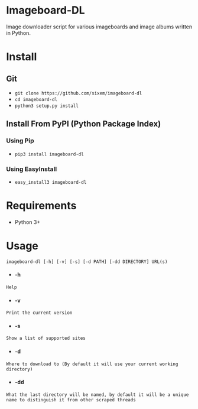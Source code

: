 # Imageboard-DL
Image downloader script for various imageboards and image albums written in Python. 

# Install
## Git
+ `git clone https://github.com/sixem/imageboard-dl`
+ `cd imageboard-dl`
+ `python3 setup.py install`

## Install From PyPI (Python Package Index)
### Using Pip
+ `pip3 install imageboard-dl`
### Using EasyInstall
+ `easy_install3 imageboard-dl`

# Requirements
+ Python 3+

# Usage
`imageboard-dl [-h] [-v] [-s] [-d PATH] [-dd DIRECTORY] URL(s)`
+ #### **-h**
`Help`
+ #### **-v**
`Print the current version`
+ #### **-s**
`Show a list of supported sites`
+ #### **-d**
`Where to download to (By default it will use your current working directory)`
+ #### **-dd**
`What the last directory will be named, by default it will be a unique name to distinguish it from other scraped threads`
